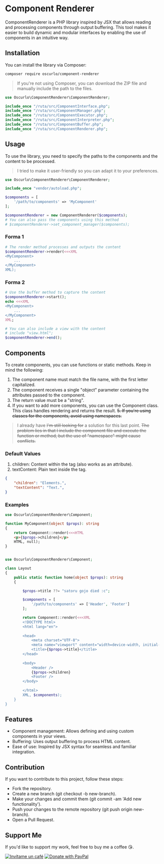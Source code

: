 # Component Renderer

ComponentRenderer is a PHP library inspired by JSX that allows reading and processing components through output buffering. This tool makes it easier to build dynamic and modular interfaces by enabling the use of components in an intuitive way.

## Installation

You can install the library via Composer:

```bash
composer require oscurlo/component-renderer
```

> If you're not using Composer, you can download the ZIP file and manually include the path to the files.

```php
use Oscurlo\ComponentRenderer\ComponentRenderer;

include_once "/ruta/src/ComponentInterface.php";
include_once "/ruta/src/ComponentManager.php";
include_once "/ruta/src/ComponentExecutor.php";
include_once "/ruta/src/ComponentInterpreter.php";
include_once "/ruta/src/ComponentBuffer.php";
include_once "/ruta/src/ComponentRenderer.php";
```

## Usage

To use the library, you need to specify the paths to the components and the content to be processed.

> I tried to make it user-friendly so you can adapt it to your preferences.

```php
use Oscurlo\ComponentRenderer\ComponentRenderer;

include_once "vendor/autoload.php";

$components = [
    '/path/to/components' => 'MyComponent'
];

$componentRenderer = new ComponentRenderer($components);
# You can also pass the components using this method
# $componentRenderer->set_component_manager($components);
```

### Forma 1

```php
# The render method processes and outputs the content
$componentRenderer->render(<<<XML
<MyComponent>
    ...
</MyComponent>
XML);
```

### Forma 2

```php
# Use the buffer method to capture the content
$componentRenderer->start();
echo <<<XML
<MyComponent>
    ...
</MyComponent>
XML;

# You can also include a view with the content
# include "view.html";
$componentRenderer->end();
```

## Components

To create components, you can use functions or static methods. Keep in mind the following:

1. The component name must match the file name, with the first letter capitalized.
2. The component receives a single "object" parameter containing the attributes passed to the component.
3. The return value must be a "string".
4. If you want to add more components, you can use the Component class. This class handles rendering and returns the result.
<del>5. If you're using classes for the components, avoid using namespaces.</del>

> I already have <del>I'm still looking for</del> a solution for this last point. <del>The problem lies in that I include the component file and execute the function or method, but the use of "namespace" might cause conflicts.</del>

### Default Values

1. children: Content within the tag (also works as an attribute).
2. textContent: Plain text inside the tag.

```JSON
{
    "children": "Elements.",
    "textContent": "Text.",
}
```

### Examples

```php
use Oscurlo\ComponentRenderer\Component;

function MyComponent(object $props): string
{
    return Component::render(<<<HTML
    <p>{$props->children}</p>
    HTML, null);
}

```

```php

use Oscurlo\ComponentRenderer\Component;

class Layout
{
    public static function home(object $props): string
    {

        $props->title ??= "satoru gojo died :c";

        $components = [
            '/path/to/components' => ['Header', 'Footer']
        ];

        return Component::render(<<<XML
        <!DOCTYPE html>
        <html lang="en">
        
        <head>
            <meta charset="UTF-8">
            <meta name="viewport" content="width=device-width, initial-scale=1.0">
            <title>{$props->title}</title>
        </head>
        
        <body>
            <Header />
            {$props->children}
            <Footer />
        </body>
        
        </html>
        XML, $components);
    }
}

```

## Features

- Component management: Allows defining and using custom components in your views.
- Buffering: Uses output buffering to process HTML content.
- Ease of use: Inspired by JSX syntax for seamless and familiar integration.

## Contribution

If you want to contribute to this project, follow these steps:

- Fork the repository.
- Create a new branch (git checkout -b new-branch).
- Make your changes and commit them (git commit -am 'Add new functionality').
- Push your changes to the remote repository (git push origin new-branch).
- Open a Pull Request.

## Support Me

If you'd like to support my work, feel free to buy me a coffee 😘.

[![Invítame un café](https://www.buymeacoffee.com/assets/img/custom_images/yellow_img.png)](https://www.buymeacoffee.com/oscurlo)
[![Donate with PayPal](https://raw.githubusercontent.com/stefan-niedermann/paypal-donate-button/master/paypal-donate-button.png)](<https://paypal.me/oscurlo?country.x=CO&locale.x=es_XC>)
